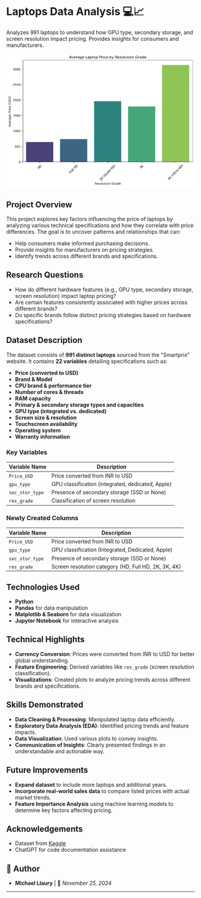 # Laptops Data Analysis 💻📈  

Analyzes 991 laptops to understand how GPU type, secondary storage, and screen resolution impact pricing. Provides insights for consumers and manufacturers.

![Demo Preview](resolution_grade_barplot.png)

##  Project Overview
This project explores key factors influencing the price of laptops by analyzing various technical specifications and how they correlate with price differences. The goal is to uncover patterns and relationships that can:
- Help consumers make informed purchasing decisions.
- Provide insights for manufacturers on pricing strategies.
- Identify trends across different brands and specifications.

##  Research Questions
- How do different hardware features (e.g., GPU type, secondary storage, screen resolution) impact laptop pricing?
- Are certain features consistently associated with higher prices across different brands?
- Do specific brands follow distinct pricing strategies based on hardware specifications?

##  Dataset Description
The dataset consists of **991 distinct laptops** sourced from the "Smartprix" website. It contains **22 variables** detailing specifications such as:
- **Price (converted to USD)**
- **Brand & Model**
- **CPU brand & performance tier**
- **Number of cores & threads**
- **RAM capacity**
- **Primary & secondary storage types and capacities**
- **GPU type (integrated vs. dedicated)**
- **Screen size & resolution**
- **Touchscreen availability**
- **Operating system**
- **Warranty information**

###  Key Variables
| Variable Name      | Description |
|--------------------|-------------|
| `Price_USD`       | Price converted from INR to USD |
| `gpu_type`        | GPU classification (integrated, dedicated, Apple) |
| `sec_stor_type`   | Presence of secondary storage (SSD or None) |
| `res_grade`       | Classification of screen resolution |

###  Newly Created Columns
| Variable Name      | Description |
|--------------------|-------------|
| `Price_USD`       | Price converted from INR to USD |
| `gpu_type`        | GPU classification (Integrated, Dedicated, Apple) |
| `sec_stor_type`   | Presence of secondary storage (SSD or None) |
| `res_grade`       | Screen resolution category (HD, Full HD, 2K, 3K, 4K) |

##  Technologies Used
- **Python**
- **Pandas** for data manipulation
- **Matplotlib & Seaborn** for data visualization
- **Jupyter Notebook** for interactive analysis

##  Technical Highlights
- **Currency Conversion**: Prices were converted from INR to USD for better global understanding.
- **Feature Engineering**: Derived variables like `res_grade` (screen resolution classification).
- **Visualizations**: Created plots to analyze pricing trends across different brands and specifications.

##  Skills Demonstrated
- **Data Cleaning & Processing**: Manipulated laptop data efficiently.
- **Exploratory Data Analysis (EDA)**: Identified pricing trends and feature impacts.
- **Data Visualization**: Used various plots to convey insights.
- **Communication of Insights**: Clearly presented findings in an understandable and actionable way.

##  Future Improvements
- **Expand dataset** to include more laptops and additional years.
- **Incorporate real-world sales data** to compare listed prices with actual market trends.
- **Feature Importance Analysis** using machine learning models to determine key factors affecting pricing.

##  Acknowledgements  
- Dataset from [Kaggle](https://www.kaggle.com/datasets/bhavikjikadara/brand-laptops-dataset)  
- ChatGPT for code documentation assistance    

## 📎 Author
- **Michael Llaury** | 📅 *November 25, 2024*

---
